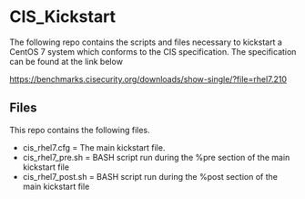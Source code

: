 # CIS_Kickstart
The following repo contains the scripts and files necessary to kickstart a CentOS 7 system which conforms to the CIS specification. The specification can be found at the link below

https://benchmarks.cisecurity.org/downloads/show-single/?file=rhel7.210

## Files
This repo contains the following files.

* cis_rhel7.cfg = The main kickstart file.
* cis_rhel7_pre.sh = BASH script run during the %pre section of the main kickstart file
* cis_rhel7_post.sh = BASH script run during the %post section of the main kickstart file
